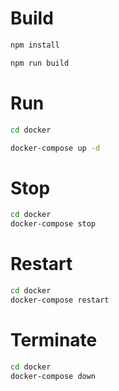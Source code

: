 # Build
```bash
npm install

npm run build
```

# Run
```bash
cd docker

docker-compose up -d
```

# Stop
```bash
cd docker
docker-compose stop
```

# Restart
```bash
cd docker
docker-compose restart
```

# Terminate
```bash
cd docker
docker-compose down
```